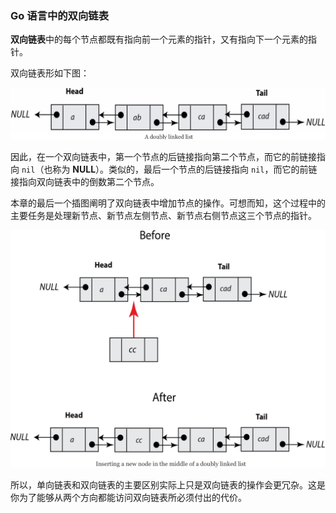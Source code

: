 ### Go 语言中的双向链表

**双向链表**中的每个节点都既有指向前一个元素的指针，又有指向下一个元素的指针。

双向链表形如下图：

![](../../images/chapter5/05.6-1.jpg)

因此，在一个双向链表中，第一个节点的后链接指向第二个节点，而它的前链接指向 `nil`（也称为 **NULL**）。类似的，最后一个节点的后链接指向 `nil`，而它的前链接指向双向链表中的倒数第二个节点。

本章的最后一个插图阐明了双向链表中增加节点的操作。可想而知，这个过程中的主要任务是处理新节点、新节点左侧节点、新节点右侧节点这三个节点的指针。

![](../../images/chapter5/05.6-2.jpg)

所以，单向链表和双向链表的主要区别实际上只是双向链表的操作会更冗杂。这是你为了能够从两个方向都能访问双向链表所必须付出的代价。